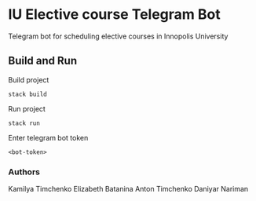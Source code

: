 # IU Elective course Telegram Bot

Telegram bot for scheduling elective courses in  Innopolis University

## Build and Run

Build project

```
stack build
```

Run project

```
stack run
```
Enter telegram bot token
```
<bot-token>
```

### Authors

Kamilya Timchenko
Elizabeth Batanina
Anton Timchenko
Daniyar Nariman

